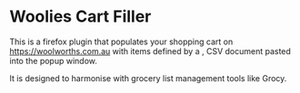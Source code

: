 # Woolies Cart Filler

This is a firefox plugin that populates your shopping cart on https://woolworths.com.au with items
defined by a <count>,<stockcode> CSV document pasted into the popup window.

It is designed to harmonise with grocery list management tools like Grocy.
